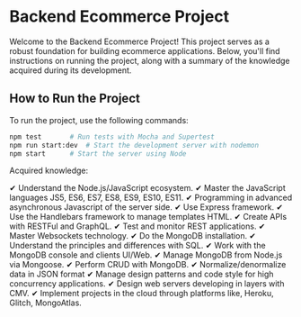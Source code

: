 # Backend Ecommerce Project

Welcome to the Backend Ecommerce Project! This project serves as a robust foundation for building ecommerce applications. Below, you'll find instructions on running the project, along with a summary of the knowledge acquired during its development.

## How to Run the Project

To run the project, use the following commands:

```bash
npm test       # Run tests with Mocha and Supertest
npm run start:dev  # Start the development server with nodemon
npm start      # Start the server using Node
```


Acquired knowledge:

✔ Understand the Node.js/JavaScript ecosystem.
✔ Master the JavaScript languages JS5, ES6, ES7, ES8, ES9, ES10, ES11.
✔ Programming in advanced asynchronous Javascript of the
server side.
✔ Use Express framework.
✔ Use the Handlebars framework to manage templates
HTML.
✔ Create APIs with RESTFul and GraphQL.
✔ Test and monitor REST applications.
✔ Master Websockets technology.
✔ Do the MongoDB installation.
✔ Understand the principles and differences with SQL.
✔ Work with the MongoDB console and clients
UI/Web.
✔ Manage MongoDB from Node.js via
Mongoose.
✔ Perform CRUD with MongoDB.
✔ Normalize/denormalize data in JSON format
✔ Manage design patterns and code style for
high concurrency applications.
✔ Design web servers developing in layers with
CMV.
✔ Implement projects in the cloud through
platforms like, Heroku, Glitch, MongoAtlas.
